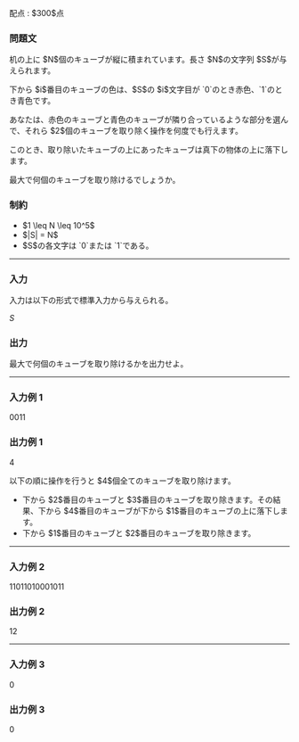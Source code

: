 
<div>

<span>

<span>

<p>
配点 : $300$点
</p>

<div>

<section>

### **問題文**

<p>
机の上に $N$個のキューブが縦に積まれています。長さ $N$の文字列 $S$が与えられます。
</p>

<p>
下から $i$番目のキューブの色は、$S$の $i$文字目が `0`のとき赤色、`1`のとき青色です。
</p>

<p>
あなたは、赤色のキューブと青色のキューブが隣り合っているような部分を選んで、それら $2$個のキューブを取り除く操作を何度でも行えます。
</p>

<p>
このとき、取り除いたキューブの上にあったキューブは真下の物体の上に落下します。
</p>

<p>
最大で何個のキューブを取り除けるでしょうか。
</p>

</section>

</div>

<div>

<section>

### **制約**

<ul>

<li>
$1 \leq N \leq 10^5$
</li>

<li>
$|S| = N$
</li>

<li>
$S$の各文字は `0`または `1`である。
</li>

</ul>

</section>

</div>

---

<div>

<div>

<section>

### **入力**

<p>
入力は以下の形式で標準入力から与えられる。
</p>

<div>

$S$
</div>

</section>

</div>

<div>

<section>

### **出力**

<p>
最大で何個のキューブを取り除けるかを出力せよ。
</p>

</section>

</div>

</div>

---

<div>

<section>

### **入力例 1**

<div>

0011

</div>

</section>

</div>

<div>

<section>

### **出力例 1**

<div>

4

</div>

<p>
以下の順に操作を行うと $4$個全てのキューブを取り除けます。
</p>

<ul>

<li>
下から $2$番目のキューブと $3$番目のキューブを取り除きます。その結果、下から $4$番目のキューブが下から $1$番目のキューブの上に落下します。
</li>

<li>
下から $1$番目のキューブと $2$番目のキューブを取り除きます。
</li>

</ul>

</section>

</div>

---

<div>

<section>

### **入力例 2**

<div>

11011010001011

</div>

</section>

</div>

<div>

<section>

### **出力例 2**

<div>

12

</div>

</section>

</div>

---

<div>

<section>

### **入力例 3**

<div>

0

</div>

</section>

</div>

<div>

<section>

### **出力例 3**

<div>

0

</div>

</section>

</div>

</span>

</span>

</div>
